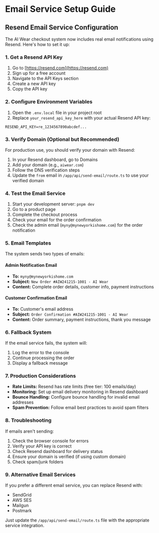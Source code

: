 # Email Service Setup Guide

## Resend Email Service Configuration

The AI Wear checkout system now includes real email notifications using Resend. Here's how to set it up:

### 1. Get a Resend API Key

1. Go to [https://resend.com](https://resend.com)
2. Sign up for a free account
3. Navigate to the API Keys section
4. Create a new API key
5. Copy the API key

### 2. Configure Environment Variables

1. Open the `.env.local` file in your project root
2. Replace `your_resend_api_key_here` with your actual Resend API key:

```env
RESEND_API_KEY=re_1234567890abcdef...
```

### 3. Verify Domain (Optional but Recommended)

For production use, you should verify your domain with Resend:

1. In your Resend dashboard, go to Domains
2. Add your domain (e.g., `aiwear.com`)
3. Follow the DNS verification steps
4. Update the `from` email in `/app/api/send-email/route.ts` to use your verified domain

### 4. Test the Email Service

1. Start your development server: `pnpm dev`
2. Go to a product page
3. Complete the checkout process
4. Check your email for the order confirmation
5. Check the admin email (`myny@mynewyorkishome.com`) for the order notification

### 5. Email Templates

The system sends two types of emails:

#### Admin Notification Email
- **To:** `myny@mynewyorkishome.com`
- **Subject:** `New Order #AIW241215-1001 - AI Wear`
- **Content:** Complete order details, customer info, payment instructions

#### Customer Confirmation Email
- **To:** Customer's email address
- **Subject:** `Order Confirmation #AIW241215-1001 - AI Wear`
- **Content:** Order summary, payment instructions, thank you message

### 6. Fallback System

If the email service fails, the system will:
1. Log the error to the console
2. Continue processing the order
3. Display a fallback message

### 7. Production Considerations

- **Rate Limits:** Resend has rate limits (free tier: 100 emails/day)
- **Monitoring:** Set up email delivery monitoring in Resend dashboard
- **Bounce Handling:** Configure bounce handling for invalid email addresses
- **Spam Prevention:** Follow email best practices to avoid spam filters

### 8. Troubleshooting

If emails aren't sending:

1. Check the browser console for errors
2. Verify your API key is correct
3. Check Resend dashboard for delivery status
4. Ensure your domain is verified (if using custom domain)
5. Check spam/junk folders

### 9. Alternative Email Services

If you prefer a different email service, you can replace Resend with:
- SendGrid
- AWS SES
- Mailgun
- Postmark

Just update the `/app/api/send-email/route.ts` file with the appropriate service integration.
